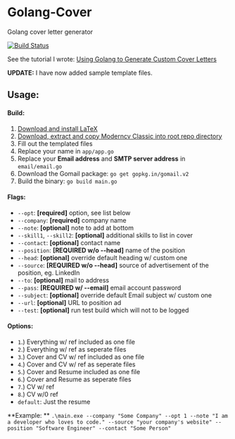 # Golang-Cover
Golang cover letter generator

[![Build Status](https://travis-ci.org/HauptJ/Golang-Cover.svg?branch=master)](https://travis-ci.org/HauptJ/Golang-Cover)

See the tutorial I wrote:
[Using Golang to Generate Custom Cover Letters](https://hauptj.com/2018/06/12/using-golang-to-generate-custom-cover-letters/)

**UPDATE:** I have now added sample template files.

## Usage:

#### Build:
1. [Download and install LaTeX](https://www.latex-project.org/get/)
2. [Download, extract and copy Moderncv Classic into root repo directory](https://www.sharelatex.com/templates/cv-or-resume/moderncv-classic)
3. Fill out the templated files
4. Replace your name in `app/app.go`
5. Replace your **Email address** and **SMTP server address** in `email/email.go`
6. Download the Gomail package: `go get gopkg.in/gomail.v2`
7. Build the binary: `go build main.go`

#### Flags:
- `--opt`: **[required]** option, see list below
- `--company`: **[required]** company name
- `--note`: **[optional]** note to add at bottom
- `--skill1`, `--skill2`: **[optional]** additional skills to list in cover
- `--contact`: **[optional]** contact name
- `--position`: **[REQUIRED w/o --head]** name of the position
- `--head`: **[optional]** override default heading w/ custom one
- `--source`: **[REQUIRED w/o --head]** source of advertisement of the position, eg. LinkedIn
- `--to`: **[optional]** mail to address
- `--pass`: **[REQUIRED w/ --email]** email account password
- `--subject`: **[optional]** override default Email subject w/ custom one
- `--url`: **[optional]** URL to position ad
- `--test`: **[optional]** run test build which will not to be logged

#### Options:
- `1`.) Everything w/ ref included as one file
- `2`.) Everything w/ ref as seperate files
- `3`.) Cover and CV w/ ref included as one file
- `4`.) Cover and CV w/ ref as seperate files
- `5`.) Cover and Resume included as one file
- `6`.) Cover and Resume as seperate files
- `7`.) CV w/ ref
- `8`.) CV w/0 ref
- `default`: Just the resume

**Example: ** ```.\main.exe --company "Some Company" --opt 1 --note "I am a developer who loves to code." --source "your company's website" --position "Software Engineer" --contact "Some Person"```
